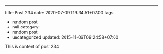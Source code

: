 ---
title: Post 234
date: 2020-07-09T19:34:51+07:00
tags:
  - random post
  - null
category:
  - random post
  - uncategorized
updated: 2015-11-06T09:24:58+07:00

This is content of post 234